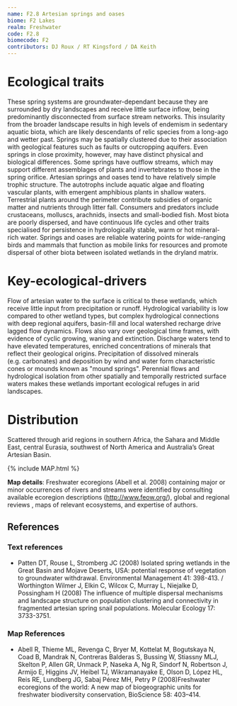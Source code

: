 ```yaml
---
name: F2.8 Artesian springs and oases
biome: F2 Lakes
realm: Freshwater
code: F2.8
biomecode: F2
contributors: DJ Roux / RT Kingsford / DA Keith
---
```


# Ecological traits

These spring systems are groundwater-dependant because they are surrounded by dry landscapes and receive little surface inflow, being predominantly disconnected from surface stream networks. This insularity from the broader landscape results in high levels of endemism in sedentary aquatic biota, which are likely descendants of relic species from a long-ago and wetter past. Springs may be spatially clustered due to their association with geological features such as faults or outcropping aquifers. Even springs in close proximity, however, may have distinct physical and biological differences. Some springs have outflow streams, which may support different assemblages of plants and invertebrates to those in the spring orifice. Artesian springs and oases tend to have relatively simple trophic structure. The autotrophs include aquatic algae and floating vascular plants, with emergent amphibious plants in shallow waters. Terrestrial plants around the perimeter contribute subsidies of organic matter and nutrients through litter fall. Consumers and predators include crustaceans, molluscs, arachnids, insects and small-bodied fish. Most biota are poorly dispersed, and have continuous life cycles and other traits specialised for persistence in hydrologically stable, warm or hot mineral-rich water. Springs and oases are reliable watering points for wide-ranging birds and mammals that function as mobile links for resources and promote dispersal of other biota between isolated wetlands in the dryland matrix.

# Key-ecological-drivers

Flow of artesian water to the surface is critical to these wetlands, which receive little input from precipitation or runoff.  Hydrological variability is low compared to other wetland types, but complex hydrological connections with deep regional aquifers, basin-fill and local watershed recharge drive lagged flow dynamics. Flows also vary over geological time frames, with evidence of cyclic growing, waning and extinction. Discharge waters tend to have elevated temperatures,  enriched  concentrations of minerals that reflect their geological origins. Precipitation of dissolved minerals (e.g. carbonates) and deposition by wind and water form characteristic cones or mounds known as "mound springs". Perennial flows and hydrological isolation from other spatially and temporally restricted surface waters makes these wetlands important ecological refuges in arid landscapes.

# Distribution

Scattered through arid regions in southern Africa, the Sahara and Middle East, central Eurasia, southwest of North America and Australia’s Great Artesian Basin.

{% include MAP.html %}

**Map details**: Freshwater ecoregions (Abell et al. 2008) containing major or minor occurrences of rivers and streams were identified by consulting available ecoregion descriptions (http://www.feow.org/),  global and regional reviews , maps of relevant ecosystems, and expertise of authors.

## References
### Text references
* Patten DT, Rouse L, Stromberg JC (2008) Isolated spring wetlands in the Great Basin and Mojave Deserts, USA: potential response of vegetation to groundwater withdrawal. Environmental Management 41: 398-413. / Worthington Wilmer J, Elkin C, Wilcox C, Murray L, Niejalke D, Possingham H (2008) The influence of multiple dispersal mechanisms and landscape structure on population clustering and connectivity in fragmented artesian spring snail populations. Molecular Ecology 17: 3733-3751.
### Map References
* Abell R, Thieme ML, Revenga C, Bryer M, Kottelat M, Bogutskaya N, Coad B, Mandrak N, Contreras Balderas S, Bussing W, Stiassny MLJ, Skelton P, Allen GR, Unmack P, Naseka A, Ng R, Sindorf N, Robertson J, Armijo E, Higgins JV, Heibel TJ, Wikramanayake E, Olson D, López HL, Reis RE, Lundberg JG, Sabaj Pérez MH, Petry P (2008)Freshwater ecoregions of the world: A new map of biogeographic units for freshwater biodiversity conservation, BioScience 58: 403–414.
